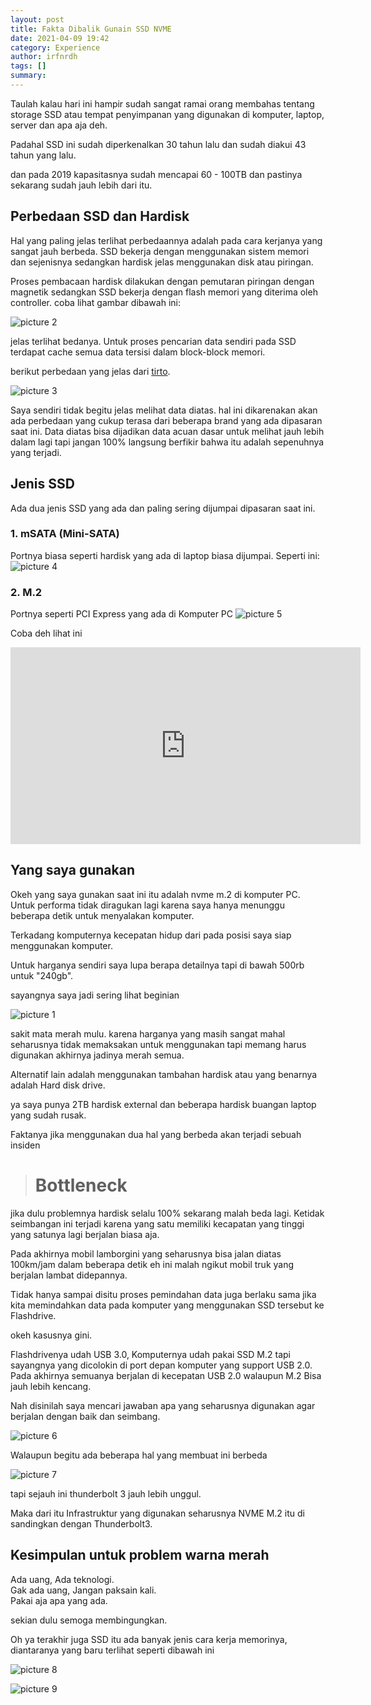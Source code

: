 ```yaml
---
layout: post
title: Fakta Dibalik Gunain SSD NVME
date: 2021-04-09 19:42
category: Experience
author: irfnrdh
tags: []
summary: 
---
```


Taulah kalau hari ini hampir sudah sangat ramai orang membahas tentang storage SSD atau tempat penyimpanan yang digunakan di komputer, laptop, server dan apa aja deh.

Padahal SSD ini sudah diperkenalkan 30 tahun lalu dan sudah diakui 43 tahun yang lalu. 

dan pada 2019 kapasitasnya sudah mencapai 60 - 100TB dan pastinya sekarang sudah jauh lebih dari itu.

## Perbedaan SSD dan Hardisk
Hal yang paling jelas terlihat perbedaannya adalah pada cara kerjanya yang sangat jauh berbeda. SSD bekerja dengan menggunakan sistem memori dan sejenisnya sedangkan hardisk jelas menggunakan disk atau piringan. 

Proses pembacaan hardisk dilakukan dengan pemutaran piringan dengan magnetik sedangkan SSD bekerja dengan flash memori yang diterima oleh controller. coba lihat gambar dibawah ini:

![picture 2](../images/1d3db48af3e728b3332580b8f2432ea546c2054487174139fe89823910627803.png)  


jelas terlihat bedanya. Untuk proses pencarian data sendiri pada SSD terdapat cache semua data tersisi dalam block-block memori.

berikut perbedaan yang jelas dari [tirto](https://tirto.id/membandingkan-kinerja-perangkat-penyimpan-data-ssd-vs-hdd-crSk).

![picture 3](../images/21eeb3bfbfa1313d0d37587504787651c53cbb46111570bebdd8ebdb4ca7db41.png)  

Saya sendiri tidak begitu jelas melihat data diatas. hal ini dikarenakan akan ada perbedaan yang cukup terasa dari beberapa brand yang ada dipasaran saat ini. Data diatas bisa dijadikan data acuan dasar untuk melihat jauh lebih dalam lagi tapi jangan 100% langsung berfikir bahwa itu adalah sepenuhnya yang terjadi.

## Jenis SSD

Ada dua jenis SSD yang ada dan paling sering dijumpai dipasaran saat ini.
### 1. mSATA (Mini-SATA)
Portnya biasa seperti hardisk yang ada di laptop biasa dijumpai. Seperti ini:
![picture 4](../images/0d06381dcd266e1b28cb6450987768c28824bb326af9c1052316d6be98f31260.png)  

### 2. M.2 
Portnya seperti PCI Express yang ada di Komputer PC
![picture 5](../images/91879b554c8644270ee6d4c278666c2cf0931d87aa3348d94e4cd14e5865740d.png)  

Coba deh lihat ini

<iframe width="560" height="315" src="https://www.youtube.com/embed/AoNxDe1a-X8" title="YouTube video player" frameborder="0" allow="accelerometer; autoplay; clipboard-write; encrypted-media; gyroscope; picture-in-picture" allowfullscreen></iframe>

## Yang saya gunakan

Okeh yang saya gunakan saat ini itu adalah nvme m.2 di komputer PC. Untuk performa tidak diragukan lagi karena saya hanya menunggu beberapa detik untuk menyalakan komputer. 

Terkadang komputernya kecepatan hidup dari pada posisi saya siap menggunakan komputer.

Untuk harganya sendiri saya lupa berapa detailnya tapi di bawah 500rb untuk "240gb".

sayangnya saya jadi sering lihat beginian

![picture 1](../images/2447b22756783bf6edf843af0e21e454609e18434274e7c605d903d9f32addeb.png)  

sakit mata merah mulu. karena harganya yang masih sangat mahal seharusnya tidak memaksakan untuk menggunakan tapi memang harus digunakan akhirnya jadinya merah semua.

Alternatif lain adalah menggunakan tambahan hardisk atau yang benarnya adalah Hard disk drive. 

ya saya punya 2TB hardisk external dan beberapa hardisk buangan laptop yang sudah rusak.

Faktanya jika menggunakan dua hal yang berbeda akan terjadi sebuah insiden 

> # Bottleneck

jika dulu problemnya hardisk selalu 100% sekarang malah beda lagi. Ketidak seimbangan ini terjadi karena yang satu memiliki kecapatan yang tinggi yang satunya lagi berjalan biasa aja. 

Pada akhirnya mobil lamborgini yang seharusnya bisa jalan diatas 100km/jam dalam beberapa detik eh ini malah ngikut mobil truk yang berjalan lambat didepannya.

Tidak hanya sampai disitu proses pemindahan data juga berlaku sama jika kita memindahkan data pada komputer yang menggunakan SSD tersebut ke Flashdrive.

okeh kasusnya gini.

Flashdrivenya udah USB 3.0, Komputernya udah pakai SSD M.2 tapi sayangnya yang dicolokin di port depan komputer yang support USB 2.0. Pada akhirnya semuanya berjalan di kecepatan USB 2.0 walaupun M.2 Bisa jauh lebih kencang.

Nah disinilah saya mencari jawaban apa yang seharusnya digunakan agar berjalan dengan baik dan seimbang.

![picture 6](../images/e3b9d2765e40713b5070839d56c4bb658c8d8897f8281a8975c1a39e7ef9c68b.png)  

Walaupun begitu ada beberapa hal yang membuat ini berbeda

![picture 7](../images/53c23aed29329fd6fefb7d6337fcf62d89d6a1f9fe9f54d1bfe5e11a3057d007.png)  

tapi sejauh ini thunderbolt 3 jauh lebih unggul.

Maka dari itu Infrastruktur yang digunakan seharusnya NVME M.2 itu di sandingkan dengan Thunderbolt3.

## Kesimpulan untuk problem warna merah

Ada uang, Ada teknologi.  
Gak ada uang, Jangan paksain kali.  
Pakai aja apa yang ada.  

sekian dulu semoga membingungkan.

Oh ya terakhir juga SSD itu ada banyak jenis cara kerja memorinya,  
diantaranya yang baru terlihat seperti dibawah ini

![picture 8](../images/e110e367d9f4384f378e70e37fe6a11b36e904c46f6c59e571366833af2e45a8.png)  

![picture 9](../images/b701c334eaafa5080b6116deba81a691f8f1e128acf8a035e9ddbe16169276d7.png)  

